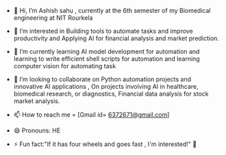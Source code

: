 - 👋 Hi, I’m Ashish sahu , currently at the 6th semester of my Biomedical engineering at NIT Rourkela
- 👀 I’m interested  in Building tools to automate tasks and improve productivity and  Applying AI for financial analysis and  market prediction.
- 🌱 I’m currently learning  AI model development for automation  and learning to write efficient shell scripts for automation and learning  computer vision for automating task

- 💞️ I’m looking to collaborate on Python automation projects and innovative  AI applications , On projects involving AI in healthcare, biomedical research, or  diagnostics, Financial data analysis for stock market analysis.


- 📫 How to reach me = [Gmail id= 6372671@gmail.com] 
- 😄 Pronouns: HE
- ⚡ Fun fact:"If it has four wheels and goes fast , I'm interested!"  🚗

<!---
Ashish-s2/Ashish-s2 is a ✨ special ✨  repository  because its `README.md` (this file) appears on your GitHub profile.
You can click the Preview link to take a look at your changes.
--->
